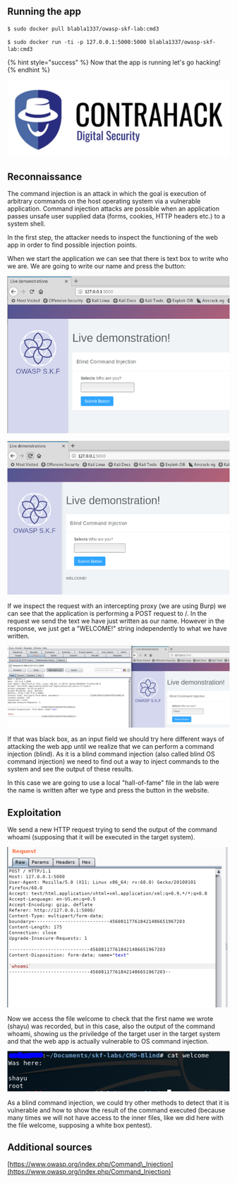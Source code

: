 
## Running the app

```text
$ sudo docker pull blabla1337/owasp-skf-lab:cmd3
```

```text
$ sudo docker run -ti -p 127.0.0.1:5000:5000 blabla1337/owasp-skf-lab:cmd3
```

{% hint style="success" %}
Now that the app is running let's go hacking!
{% endhint %}

![Docker image and write-up thanks to Contrahack.io !](.gitbook/assets/screen-shot-2019-03-04-at-21.33.32.png)


## Reconnaissance

The command injection is an attack in which the goal is execution of arbitrary commands on the host operating system via a vulnerable application. Command injection attacks are possible when an application passes unsafe user supplied data (forms, cookies, HTTP headers etc.) to a system shell.

In the first step, the attacker needs to inspect the functioning of the web app in order to find possible injection points.

When we start the application we can see that there is text box to write who we are. We are going to write our name and press the button:

![](.gitbook/assets/cmdblind20.png)

![](.gitbook/assets/cmdblind22.png)

If we inspect the request with an intercepting proxy \(we are using Burp\) we can see that the application is performing a POST request to /. In the request we send the text we have just written as our name. However in the response, we just get a "WELCOME!" string independently to what we have written.

![](.gitbook/assets/cmdblind21.png)

If that was black box, as an input field we should try here different ways of attacking the web app until we realize that we can perform a command injection (blind).
As it is a blind command injection (also called blind OS command injection) we need to find out a way to inject commands to the system and see the output of these results.

In this case we are going to use a local "hall-of-fame" file in the lab were the name is written after we type and press the button in the website.

## Exploitation

We send a new HTTP request trying to send the output of the command whoami (supposing that it will be executed in the target system).

![](.gitbook/assets/cmdblind23.png)

Now we access the file welcome to check that the first name we wrote (shayu) was recorded, but in this case, also the output of the command whoami, showing us the priviledge of the target user in the target system and that the web app is actually vulnerable to OS command injection.

![](.gitbook/assets/cmdblind24.png)

As a blind command injection, we could try other methods to detect that it is vulnerable and how to show the result of the command executed (because many times we will not have access to the inner files, like we did here with the file welcome, supposing a white box pentest).

## Additional sources

[https://www.owasp.org/index.php/Command\_Injection](https://www.owasp.org/index.php/Command_Injection)

